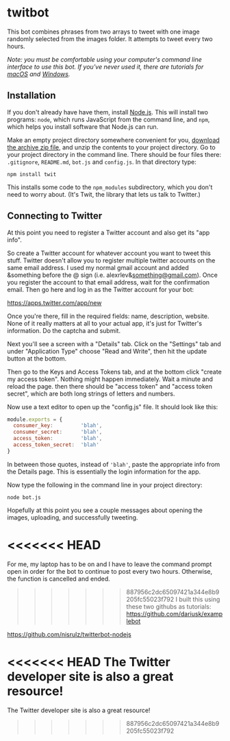 # twitbot

This bot combines phrases from two arrays to tweet with one image randomly selected from the images folder. It attempts to tweet every two hours.

_Note: you must be comfortable using your computer's command line interface to use this bot. If you've never used it, there are tutorials for [macOS](http://blog.teamtreehouse.com/introduction-to-the-mac-os-x-command-line) and [Windows](http://www.bleepingcomputer.com/tutorials/windows-command-prompt-introduction/)._

## Installation

If you don't already have have them, install [Node.js](http://nodejs.org/). This will install two programs: `node`, which runs JavaScript from the command line, and `npm`, which helps you install software that Node.js can run.

Make an empty project directory somewhere convenient for you, [download the archive zip file](https://github.com/dariusk/examplebot/archive/master.zip), and unzip the contents to your project directory. Go to your project directory in the command line. There should be four files there: `.gitignore`, `README.md`, `bot.js` and `config.js`. In that directory type:

`npm install twit`

This installs some code to the `npm_modules` subdirectory, which you don't need to worry about. (It's Twit, the library that lets us talk to Twitter.)

## Connecting to Twitter

At this point you need to register a Twitter account and also get its "app info".

So create a Twitter account for whatever account you want to tweet this stuff. Twitter doesn't allow you to register multiple twitter accounts on the same email address. I used my normal gmail account and added &something before the @ sign (i.e. alexrlev&something@gmail.com). Once you register the account to that email address, wait for the confirmation email. Then go here and log in as the Twitter account for your bot:

https://apps.twitter.com/app/new

Once you're there, fill in the required fields: name, description, website. None of it really matters at all to your actual app, it's just for Twitter's information. Do the captcha and submit.

Next you'll see a screen with a "Details" tab. Click on the "Settings" tab and under "Application Type" choose "Read and Write", then hit the update button at the bottom.

Then go to the Keys and Access Tokens tab, and at the bottom click "create my access token". Nothing might happen immediately. Wait a minute and reload the page. then there should be "access token" and "access token secret", which are both long strings of letters and numbers.

Now use a text editor to open up the "config.js" file. It should look like this:

```javascript
module.exports = {
  consumer_key:         'blah',
  consumer_secret:      'blah',
  access_token:         'blah',
  access_token_secret:  'blah'
}
```

In between those quotes, instead of `'blah'`, paste the appropriate info from the Details page. This is essentially the login information for the app.

Now type the following in the command line in your project directory:

`node bot.js`

Hopefully at this point you see a couple messages about opening the images, uploading, and successfully tweeting.

<<<<<<< HEAD
=======
For me, my laptop has to be on and I have to leave the command prompt open in order for the bot to continue to post every two hours. Otherwise, the function is cancelled and ended.

>>>>>>> 887956c2dc65097421a344e8b9205fc55023f792
I built this using these two githubs as tutorials: https://github.com/dariusk/examplebot

https://github.com/nisrulz/twitterbot-nodejs

<<<<<<< HEAD
The Twitter developer site is also a great resource!
=======
The Twitter developer site is also a great resource!
>>>>>>> 887956c2dc65097421a344e8b9205fc55023f792
